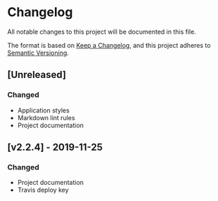 # Changelog

All notable changes to this project will be documented in this file.

The format is based on [Keep a Changelog](https://keepachangelog.com/en/1.0.0/),
and this project adheres to
[Semantic Versioning](https://semver.org/spec/v2.0.0.html).

## [Unreleased]

### Changed

- Application styles
- Markdown lint rules
- Project documentation

## [v2.2.4] - 2019-11-25

### Changed

- Project documentation
- Travis deploy key
